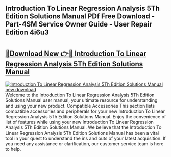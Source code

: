 ## Introduction To Linear Regression Analysis 5Th Edition Solutions Manual PDf Free Download - Part-4SM Service Owner Guide - User Repair Edition 4i6u3

# <h2><a href="http://bc42220.oget.top/?id=Introduction+To+Linear+Regression+Analysis+5Th+Edition+Solutions+Manual">🔗Download New 👉🔴 Introduction To Linear Regression Analysis 5Th Edition Solutions Manual</a></h2>

[![Introduction To Linear Regression Analysis 5Th Edition Solutions Manual new download](https://i.imgur.com/5g1atiW.png)](http://bc42220.oget.top/?id=Introduction+To+Linear+Regression+Analysis+5Th+Edition+Solutions+Manual)
Welcome to the Introduction To Linear Regression Analysis 5Th Edition Solutions Manual user manual, your ultimate resource for understanding and using your new product. Compatible Accessories This section lists compatible accessories and peripherals for your new Introduction To Linear Regression Analysis 5Th Edition Solutions Manual. Enjoy the convenience of list of features while using your new Introduction To Linear Regression Analysis 5Th Edition Solutions Manual. We believe that the Introduction To Linear Regression Analysis 5Th Edition Solutions Manual has been a vital tool in your quest to understand the ins and outs of your latest acquisition. If you need any assistance or clarification, our customer service team is here to help.
